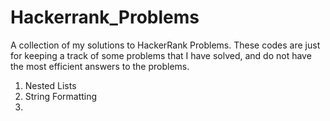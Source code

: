 # Hackerrank_Problems

A collection of my solutions to HackerRank Problems. These codes are just for keeping a track of some problems that I have solved, and do not have the most efficient answers to the problems. 

1) Nested Lists
2) String Formatting
3) 

